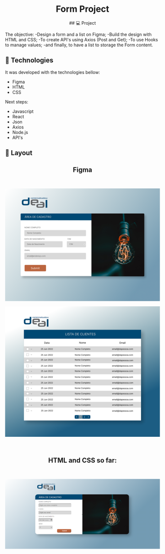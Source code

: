 
<h1 align="center"> Form Project </h1>

<p align="center">
## 💻 Project

The objective:
-Design a form and a list on Figma;
-Build the design with HTML and CSS;
-To create API's using Axios (Post and Get);
-To use Hooks to manage values;
-and finally, to have a list to storage the Form content.

</p>

## 🚀 Technologies

It was developed with the technologies bellow:

- Figma
- HTML 
- CSS

Next steps:
- Javascript
- React
- Json
- Axios
- Node.js
- API's

## 🔖 Layout


<h2 align="center">Figma</h2><br> 
<p align="center"><img alt="Form" src="https://github.com/viviandemitry/form/blob/2de4a121d8fc75b53c2c8ba815bcd1df01d0546e/Desktop%20-%205.png"> </p>
<p align="center"><img alt="List" src="https://github.com/viviandemitry/form/blob/2de4a121d8fc75b53c2c8ba815bcd1df01d0546e/Desktop%20-%204.png"> </p>

<br>

<h2 align="center">HTML and CSS so far:</h2>
<br>
<p align="center">
  <img alt="form project" src="https://github.com/viviandemitry/form/blob/0e7aaff66319823117b5433f61c784cd998b1cc1/final.PNG">
</p>

<br>

